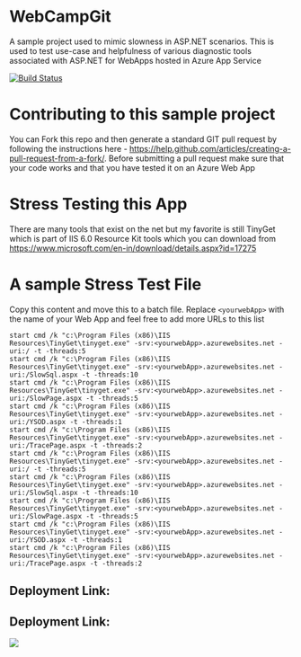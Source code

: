 # WebCampGit

A sample project used to mimic slowness in ASP.NET scenarios. This is used to test use-case and helpfulness of various diagnostic tools associated with ASP.NET for WebApps hosted in Azure App Service

[![Build Status](https://dev.azure.com/puneetgdevops/FrontDoorTest/_apis/build/status/puneetg1983.WebCampGit?branchName=master)](https://dev.azure.com/puneetgdevops/FrontDoorTest/_build/latest?definitionId=3&branchName=master)

# Contributing to this sample project

You can Fork this repo and then generate a standard GIT pull request by following the instructions here - https://help.github.com/articles/creating-a-pull-request-from-a-fork/. Before submitting a pull request make sure that your code works and that you have tested it on an Azure Web App

# Stress Testing this App

There are many tools that exist on the net but my favorite is still TinyGet which is part of IIS 6.0 Resource Kit tools which you can download from https://www.microsoft.com/en-in/download/details.aspx?id=17275


# A sample Stress Test File

Copy this content and move this to a batch file. Replace ```<yourwebApp>``` with the name of your Web App and feel free to add more URLs to this list

```
start cmd /k "c:\Program Files (x86)\IIS Resources\TinyGet\tinyget.exe" -srv:<yourwebApp>.azurewebsites.net -uri:/ -t -threads:5
start cmd /k "c:\Program Files (x86)\IIS Resources\TinyGet\tinyget.exe" -srv:<yourwebApp>.azurewebsites.net -uri:/SlowSql.aspx -t -threads:10
start cmd /k "c:\Program Files (x86)\IIS Resources\TinyGet\tinyget.exe" -srv:<yourwebApp>.azurewebsites.net -uri:/SlowPage.aspx -t -threads:5
start cmd /k "c:\Program Files (x86)\IIS Resources\TinyGet\tinyget.exe" -srv:<yourwebApp>.azurewebsites.net -uri:/YSOD.aspx -t -threads:1
start cmd /k "c:\Program Files (x86)\IIS Resources\TinyGet\tinyget.exe" -srv:<yourwebApp>.azurewebsites.net -uri:/TracePage.aspx -t -threads:2
start cmd /k "c:\Program Files (x86)\IIS Resources\TinyGet\tinyget.exe" -srv:<yourwebApp>.azurewebsites.net -uri:/ -t -threads:5
start cmd /k "c:\Program Files (x86)\IIS Resources\TinyGet\tinyget.exe" -srv:<yourwebApp>.azurewebsites.net -uri:/SlowSql.aspx -t -threads:10
start cmd /k "c:\Program Files (x86)\IIS Resources\TinyGet\tinyget.exe" -srv:<yourwebApp>.azurewebsites.net -uri:/SlowPage.aspx -t -threads:5
start cmd /k "c:\Program Files (x86)\IIS Resources\TinyGet\tinyget.exe" -srv:<yourwebApp>.azurewebsites.net -uri:/YSOD.aspx -t -threads:1
start cmd /k "c:\Program Files (x86)\IIS Resources\TinyGet\tinyget.exe" -srv:<yourwebApp>.azurewebsites.net -uri:/TracePage.aspx -t -threads:2

```

## Deployment Link:
## Deployment Link:
<a href="https://deploy.azure.com?repository=https://github.com/puneet-gupta/WebCampGit" target="_blank">
    <img src="https://azurecomcdn.azureedge.net/mediahandler/acomblog/media/Default/blog/deploybutton.png"/>
</a> 
